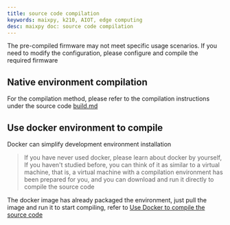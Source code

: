 ```yaml
---
title: source code compilation
keywords: maixpy, k210, AIOT, edge computing
desc: maixpy doc: source code compilation
---
```



The pre-compiled firmware may not meet specific usage scenarios. If you need to modify the configuration, please configure and compile the required firmware

## Native environment compilation

For the compilation method, please refer to the compilation instructions under the source code [build.md](https://github.com/sipeed/MaixPy/blob/master/build.md)

## Use docker environment to compile

Docker can simplify development environment installation
> If you have never used docker, please learn about docker by yourself,
> If you haven't studied before, you can think of it as similar to a virtual machine, that is, a virtual machine with a compilation environment has been prepared for you, and you can download and run it directly to compile the source code

The docker image has already packaged the environment, just pull the image and run it to start compiling, refer to [Use Docker to compile the source code](https://github.com/sipeed/MaixPy/tree/master/tools/docker)
